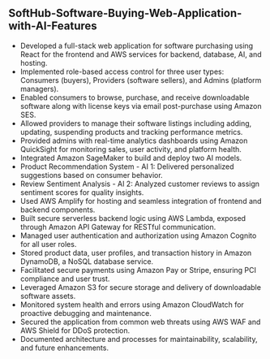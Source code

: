 ## SoftHub-Software-Buying-Web-Application-with-AI-Features

<ul>
   <li>Developed a full-stack web application for software purchasing using React for the frontend and AWS services for backend, database, AI, and hosting.</li>
   <li>Implemented role-based access control for three user types: Consumers (buyers), Providers (software sellers), and Admins (platform managers).</li>
   <li>Enabled consumers to browse, purchase, and receive downloadable software along with license keys via email post-purchase using Amazon SES.</li>
   <li>Allowed providers to manage their software listings including adding, updating, suspending products and tracking performance metrics.</li>
   <li>Provided admins with real-time analytics dashboards using Amazon QuickSight for monitoring sales, user activity, and platform health.</li>
   <li>Integrated Amazon SageMaker to build and deploy two AI models.</li>
   <li>Product Recommendation System - AI 1: Delivered personalized suggestions based on consumer behavior.</li>
   <li>Review Sentiment Analysis - AI 2: Analyzed customer reviews to assign sentiment scores for quality insights.</li>
   <li>Used AWS Amplify for hosting and seamless integration of frontend and backend components.</li>
   <li>Built secure serverless backend logic using AWS Lambda, exposed through Amazon API Gateway for RESTful communication.</li>
   <li>Managed user authentication and authorization using Amazon Cognito for all user roles.</li>
   <li>Stored product data, user profiles, and transaction history in Amazon DynamoDB, a NoSQL database service.</li>
   <li>Facilitated secure payments using Amazon Pay or Stripe, ensuring PCI compliance and user trust.</li>
   <li>Leveraged Amazon S3 for secure storage and delivery of downloadable software assets.</li>
   <li>Monitored system health and errors using Amazon CloudWatch for proactive debugging and maintenance.</li>
   <li>Secured the application from common web threats using AWS WAF and AWS Shield for DDoS protection.</li>
   <li>Documented architecture and processes for maintainability, scalability, and future enhancements.</li>
</ul>
